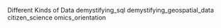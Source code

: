 Different Kinds of Data 
demystifying_sql 
demystifying_geospatial_data 
citizen_science 
omics_orientation
